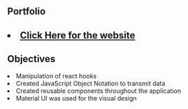 ## Portfolio


<h2><li><a href="https://private-profile-braucalderon.vercel.app/" target="_blank">Click Here for the website</a></li></h2>

## Objectives 
<li>Manipulation of react hooks</li>
<li>Created JavaScript Object Notation to transmit data</li>
<li>Created reusable components throughout the application</li>
<li>Material UI was used for the visual design</li>
